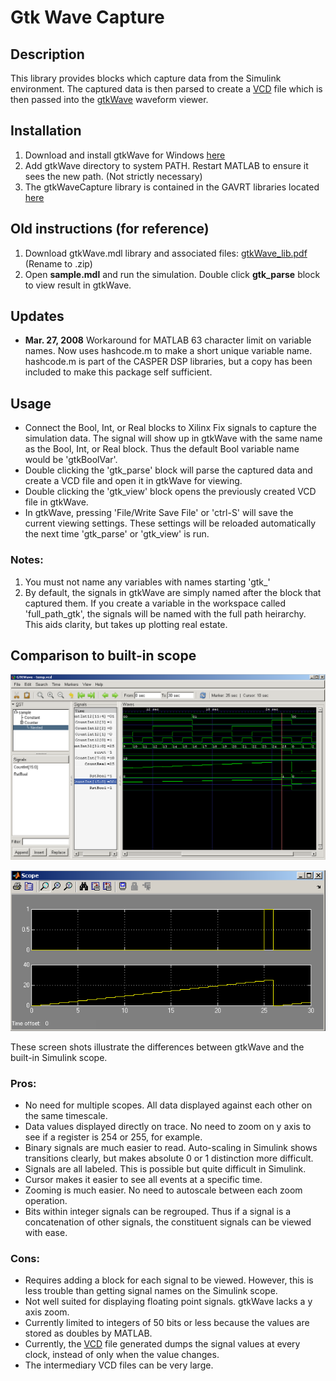 # Gtk Wave Capture
## Description ##
This library provides blocks which capture data from the Simulink environment. The captured data is then parsed to create a [VCD](http://en.wikipedia.org/wiki/Value_Change_Dump) file which is then passed into the [gtkWave](http://gtkwave.sourceforge.net) waveform viewer.

## Installation ##

1. Download and install gtkWave for Windows [here](http://www.dspia.com/gtkwave.html)
2. Add gtkWave directory to system PATH. Restart MATLAB to ensure it sees the new path. (Not strictly necessary)
3. The gtkWaveCapture library is contained in the GAVRT libraries located [here](https://casper.ssl.berkeley.edu/svn/trunk/caltech/lib/)

## Old instructions (for reference) ##
1. Download gtkWave.mdl library and associated files: [gtkWave_lib.pdf](Gtk_wave_capture_files/gtkWave_lib.pdf) (Rename to .zip)
2. Open **sample.mdl** and run the simulation. Double click **gtk_parse** block to view result in gtkWave.

## Updates ##

* **Mar. 27, 2008** Workaround for MATLAB 63 character limit on variable names. Now uses hashcode.m to make a short unique variable name. hashcode.m is part of the CASPER DSP libraries, but a copy has been included to make this package self sufficient.

## Usage ##

* Connect the Bool, Int, or Real blocks to Xilinx Fix signals to capture the simulation data. The signal will show up in gtkWave with the same name as the Bool, Int, or Real block. Thus the default Bool variable name would be 'gtkBoolVar'.
* Double clicking the 'gtk_parse' block will parse the captured data and create a VCD file and open it in gtkWave for viewing.
* Double clicking the 'gtk_view' block opens the previously created VCD file in gtkWave.
* In gtkWave, pressing 'File/Write Save File' or 'ctrl-S' will save the current viewing settings. These settings will be reloaded automatically the next time 'gtk_parse' or 'gtk_view' is run.

### Notes: ###
1. You must not name any variables with names starting 'gtk_'
2. By default, the signals in gtkWave are simply named after the block that captured them. If you create a variable in the workspace called 'full_path_gtk', the signals will be named with the full path heirarchy. This aids clarity, but takes up plotting real estate.

## Comparison to built-in scope ##

![gtkWave.png](Gtk_wave_capture_files/GtkWave.png)

![scope.png](Gtk_wave_capture_files/Scope.png)

These screen shots illustrate the differences between gtkWave and the built-in Simulink scope.

### Pros: ###
* No need for multiple scopes. All data displayed against each other on the same timescale.
* Data values displayed directly on trace. No need to zoom on y axis to see if a register is 254 or 255, for example.
* Binary signals are much easier to read. Auto-scaling in Simulink shows transitions clearly, but makes absolute 0 or 1 distinction more difficult.
* Signals are all labeled. This is possible but quite difficult in Simulink.
* Cursor makes it easier to see all events at a specific time.
* Zooming is much easier. No need to autoscale between each zoom operation.
* Bits within integer signals can be regrouped. Thus if a signal is a concatenation of other signals, the constituent signals can be viewed with ease.

### Cons: ###
* Requires adding a block for each signal to be viewed. However, this is less trouble than getting signal names on the Simulink scope.
* Not well suited for displaying floating point signals. gtkWave lacks a y axis zoom.
* Currently limited to integers of 50 bits or less because the values are stored as doubles by MATLAB.
* Currently, the [VCD](http://en.wikipedia.org/wiki/Value_Change_Dump) file generated dumps the signal values at every clock, instead of only when the value changes.
* The intermediary VCD files can be very large.
